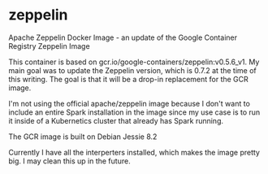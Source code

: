 # zeppelin
Apache Zeppelin Docker Image - an update of the Google Container Registry Zeppelin Image

This container is based on gcr.io/google-containers/zeppelin:v0.5.6_v1. My main goal was to update the Zeppelin version, which is 0.7.2 at the time of this writing. The goal is that it will be a drop-in replacement for the GCR image.

I'm not using the official apache/zeppelin image because I don't want to include an entire Spark installation in the image since my use case is to run it inside of a Kubernetics cluster that already has Spark running.

The GCR image is built on Debian Jessie 8.2

Currently I have all the interperters installed, which makes the image pretty big. I may clean this up in the future.
